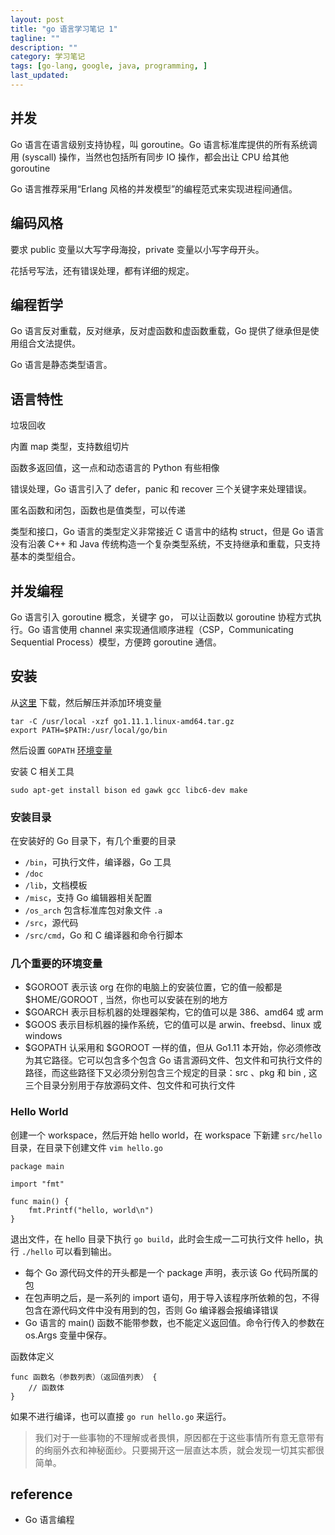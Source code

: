 ```yaml
---
layout: post
title: "go 语言学习笔记 1"
tagline: ""
description: ""
category: 学习笔记
tags: [go-lang, google, java, programming, ]
last_updated:
---
```



## 并发
Go 语言在语言级别支持协程，叫 goroutine。Go 语言标准库提供的所有系统调用 (syscall) 操作，当然也包括所有同步 IO 操作，都会出让 CPU 给其他 goroutine

Go 语言推荐采用“Erlang 风格的并发模型”的编程范式来实现进程间通信。

## 编码风格
要求 public 变量以大写字母海投，private 变量以小写字母开头。

花括号写法，还有错误处理，都有详细的规定。

## 编程哲学
Go 语言反对重载，反对继承，反对虚函数和虚函数重载，Go 提供了继承但是使用组合文法提供。

Go 语言是静态类型语言。

## 语言特性

垃圾回收

内置 map 类型，支持数组切片

函数多返回值，这一点和动态语言的 Python 有些相像

错误处理，Go 语言引入了 defer，panic 和 recover 三个关键字来处理错误。

匿名函数和闭包，函数也是值类型，可以传递

类型和接口，Go 语言的类型定义非常接近 C 语言中的结构 struct，但是 Go 语言没有沿袭 C++ 和 Java 传统构造一个复杂类型系统，不支持继承和重载，只支持基本的类型组合。

## 并发编程
Go 语言引入 goroutine 概念，关键字 go， 可以让函数以 goroutine 协程方式执行。Go 语言使用 channel 来实现通信顺序进程（CSP，Communicating Sequential Process）模型，方便跨 goroutine 通信。

## 安装

从[这里](https://golang.org/dl/) 下载，然后解压并添加环境变量

    tar -C /usr/local -xzf go1.11.1.linux-amd64.tar.gz
    export PATH=$PATH:/usr/local/go/bin

然后设置 `GOPATH` [环境变量](https://golang.org/wiki/SettingGOPATH)

安装 C 相关工具

    sudo apt-get install bison ed gawk gcc libc6-dev make

### 安装目录
在安装好的 Go 目录下，有几个重要的目录

- `/bin`，可执行文件，编译器，Go 工具
- `/doc`
- `/lib`，文档模板
- `/misc`，支持 Go 编辑器相关配置
- `/os_arch` 包含标准库包对象文件 `.a`
- `/src`，源代码
- `/src/cmd`，Go 和 C 编译器和命令行脚本

### 几个重要的环境变量

- $GOROOT 表示该 org 在你的电脑上的安装位置，它的值一般都是     $HOME/GOROOT , 当然，你也可以安装在别的地方
- $GOARCH 表示目标机器的处理器架构，它的值可以是 386、amd64 或 arm
- $GOOS 表示目标机器的操作系统，它的值可以是 arwin、freebsd、linux 或 windows
- $GOPATH 认采用和   $GOROOT     一样的值，但从 Go1.11 本开始，你必须修改为其它路径。它可以包含多个包含 Go 语言源码文件、包文件和可执行文件的路径，而这些路径下又必须分别包含三个规定的目录：src 、pkg     和 bin , 这三个目录分别用于存放源码文件、包文件和可执行文件



### Hello World

创建一个 workspace，然后开始 hello world，在 workspace 下新建 `src/hello` 目录，在目录下创建文件 `vim hello.go`


    package main

    import "fmt"

    func main() {
        fmt.Printf("hello, world\n")
    }

退出文件，在 hello 目录下执行 `go build`，此时会生成一二可执行文件 hello，执行 `./hello` 可以看到输出。

- 每个 Go 源代码文件的开头都是一个 package 声明，表示该 Go 代码所属的包
- 在包声明之后，是一系列的 import 语句，用于导入该程序所依赖的包，不得包含在源代码文件中没有用到的包，否则 Go 编译器会报编译错误
- Go 语言的 main() 函数不能带参数，也不能定义返回值。命令行传入的参数在 os.Args 变量中保存。

函数体定义

    func 函数名（参数列表）（返回值列表） {
        // 函数体
    }

如果不进行编译，也可以直接 `go run hello.go` 来运行。


> 我们对于一些事物的不理解或者畏惧，原因都在于这些事情所有意无意带有的绚丽外衣和神秘面纱。只要揭开这一层直达本质，就会发现一切其实都很简单。

## reference

- Go 语言编程
